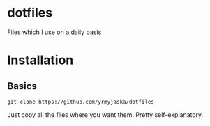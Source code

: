 # dotfiles

Files which I use on a daily basis

# Installation 
## Basics
	git clone https://github.com/yrmyjaska/dotfiles
Just copy all the files where you want them. Pretty self-explanatory. 
